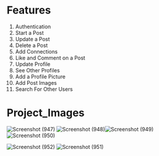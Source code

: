 # Features

1. Authentication
2. Start a Post
3. Update a Post
4. Delete a Post
5. Add Connections
6. Like and Comment on a Post
7. Update Profile
8. See Other Profiles
9. Add a Profile Picture
10. Add Post Images
11. Search For Other Users

# Project_Images
![Screenshot (947)](https://github.com/Yash084/SocialHub/assets/91718061/dbce348b-c624-4ada-8cf2-11bec81ba151)
![Screenshot (948)](https://github.com/Yash084/SocialHub/assets/91718061/bfa20deb-07ed-492c-9b36-93e408f56610)![Screenshot (949)](https://github.com/Yash084/SocialHub/assets/91718061/7a325b13-f8fe-4474-966d-287048e26b87)![Screenshot (950)](https://github.com/Yash084/SocialHub/assets/91718061/6ed47fc5-1041-4dec-8570-66bb0e81ff09)


![Screenshot (952)](https://github.com/Yash084/SocialHub/assets/91718061/6933de6a-a5d3-43ba-9fc9-3401699ea3c3)
![Screenshot (951)](https://github.com/Yash084/SocialHub/assets/91718061/4f8ed5b6-495a-4261-8b4c-f9cfd912bc49)
